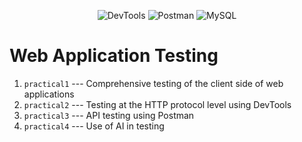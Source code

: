 <p align="center">
  <img alt="DevTools" src="https://img.shields.io/badge/DevTools-2024-a?style=plastic&labelColor=black&color=grey">
  <img alt="Postman" src="https://img.shields.io/badge/Postman-10.24-a?style=plastic&logo=postman&labelColor=black&color=grey">
  <img alt="MySQL" src="https://img.shields.io/badge/MySQL-8.0.36-a?style=plastic&logo=mysql&labelColor=black&color=grey">
</p>

# Web Application Testing

1. ```practical1``` --- Comprehensive testing of the client side of web applications
2. ```practical2``` --- Testing at the HTTP protocol level using DevTools
3. ```practical3``` --- API testing using Postman
4. ```practical4``` --- Use of AI in testing
